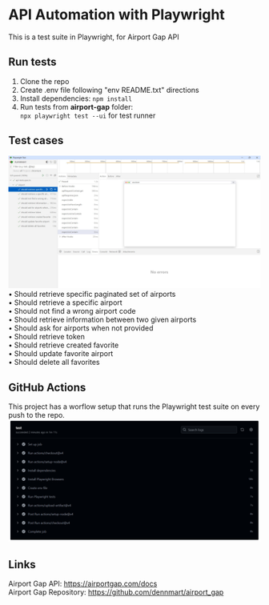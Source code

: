 # API Automation with Playwright
This is a test suite in Playwright, for Airport Gap API

## Run tests
1. Clone the repo
2. Create .env file following "env README.txt" directions
3. Install dependencies: `npm install`
4. Run tests from **airport-gap** folder:  
   `npx playwright test --ui` for test runner

## Test cases
![screenshot](https://github.com/egaraujo/airport-gap-api-automation/blob/main/screenshot.jpg)  
• Should retrieve specific paginated set of airports  
• Should retrieve a specific airport  
• Should not find a wrong airport code  
• Should retrieve information between two given airports  
• Should ask for airports when not provided  
• Should retrieve token  
• Should retrieve created favorite  
• Should update favorite airport  
• Should delete all favorites  

## GitHub Actions  
This project has a worflow setup that runs the Playwright test suite on every push to the repo.  
![screenshot](https://github.com/egaraujo/airport-gap-api-automation/blob/main/actions.png)  

## Links
Airport Gap API: https://airportgap.com/docs  
Airport Gap Repository: https://github.com/dennmart/airport_gap
